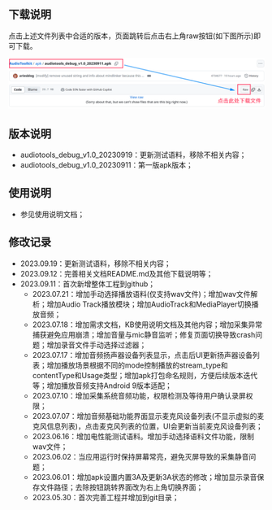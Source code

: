## 下载说明
 点击上述文件列表中合适的版本，页面跳转后点击右上角raw按钮(如下图所示)即可下载。

 ![img](https://github.com/arieshfut/AudioToolkit/blob/main/docs/imgs/download%E8%AF%B4%E6%98%8E.png)


## 版本说明
 - audiotools_debug_v1.0_20230919：更新测试语料，移除不相关内容；
 - audiotools_debug_v1.0_20230911：第一版apk版本；

## 使用说明
 - 参见使用说明文档；

## 修改记录
* 2023.09.19：更新测试语料，移除不相关内容；
* 2023.09.12：完善相关文档README.md及其他下载说明等；
* 2023.09.11：首次新增整体工程到github；
  * 2023.07.21：增加手动选择播放语料(仅支持wav文件)；增加wav文件解析；增加Audio Track播放模块；增加AudioTrack和MediaPlayer切换播放音频；
  * 2023.07.18：增加需求文档，KB使用说明文档及其他内容；增加采集异常捕获避免应用崩溃；增加音量与mic静音监听；修复页面切换导致crash问题；增加录音文件手动选择过滤器；
  * 2023.07.17：增加音频扬声器设备列表显示，点击后UI更新扬声器设备列表；增加播放场景根据不同的mode控制播放的stream_type和contentType和Usage类型；增加apk打包命名规则，方便后续版本迭代等；增加播放音频支持Android 9版本适配；
  * 2023.07.10：增加采集系统音频功能，权限检测及等待用户确认录屏权限；
  * 2023.07.07：增加音频基础功能界面显示麦克风设备列表(不显示虚拟的麦克风信息列表)，点击麦克风列表的位置，UI会更新当前麦克风设备列表；
  * 2023.06.16：增加电性能测试语料。增加手动选择语料文件功能，限制wav文件；
  * 2023.06.02：当应用运行时保持屏幕常亮，避免灭屏导致的采集静音问题；
  * 2023.06.01：增加apk设置内置3A及更新3A状态的修改；增加显示录音保存文件路径；去除按钮跳转界面改为右上角切换界面；
  * 2023.05.30：首次完善工程并增加到git目录；
